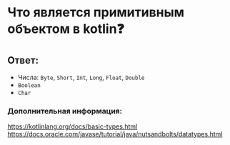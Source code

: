 # Что является примитивным объектом в kotlin❓

## Ответ:

* Числа: `Byte`, `Short`, `Int`, `Long`, `Float`, `Double`
* `Boolean`
* `Char`

### Дополнительная информация:

https://kotlinlang.org/docs/basic-types.html
https://docs.oracle.com/javase/tutorial/java/nutsandbolts/datatypes.html